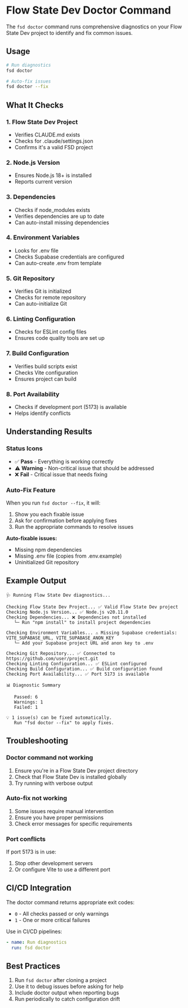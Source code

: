 # Flow State Dev Doctor Command

The `fsd doctor` command runs comprehensive diagnostics on your Flow State Dev project to identify and fix common issues.

## Usage

```bash
# Run diagnostics
fsd doctor

# Auto-fix issues
fsd doctor --fix
```

## What It Checks

### 1. Flow State Dev Project
- Verifies CLAUDE.md exists
- Checks for .claude/settings.json
- Confirms it's a valid FSD project

### 2. Node.js Version
- Ensures Node.js 18+ is installed
- Reports current version

### 3. Dependencies
- Checks if node_modules exists
- Verifies dependencies are up to date
- Can auto-install missing dependencies

### 4. Environment Variables
- Looks for .env file
- Checks Supabase credentials are configured
- Can auto-create .env from template

### 5. Git Repository
- Verifies Git is initialized
- Checks for remote repository
- Can auto-initialize Git

### 6. Linting Configuration
- Checks for ESLint config files
- Ensures code quality tools are set up

### 7. Build Configuration
- Verifies build scripts exist
- Checks Vite configuration
- Ensures project can build

### 8. Port Availability
- Checks if development port (5173) is available
- Helps identify conflicts

## Understanding Results

### Status Icons
- ✅ **Pass** - Everything is working correctly
- ⚠️ **Warning** - Non-critical issue that should be addressed
- ❌ **Fail** - Critical issue that needs fixing

### Auto-Fix Feature

When you run `fsd doctor --fix`, it will:
1. Show you each fixable issue
2. Ask for confirmation before applying fixes
3. Run the appropriate commands to resolve issues

**Auto-fixable issues:**
- Missing npm dependencies
- Missing .env file (copies from .env.example)
- Uninitialized Git repository

## Example Output

```
🩺 Running Flow State Dev diagnostics...

Checking Flow State Dev Project... ✅ Valid Flow State Dev project
Checking Node.js Version... ✅ Node.js v20.11.0
Checking Dependencies... ❌ Dependencies not installed
   └─ Run "npm install" to install project dependencies

Checking Environment Variables... ⚠️ Missing Supabase credentials: VITE_SUPABASE_URL, VITE_SUPABASE_ANON_KEY
   └─ Add your Supabase project URL and anon key to .env

Checking Git Repository... ✅ Connected to https://github.com/user/project.git
Checking Linting Configuration... ✅ ESLint configured
Checking Build Configuration... ✅ Build configuration found
Checking Port Availability... ✅ Port 5173 is available

📊 Diagnostic Summary

   Passed: 6
   Warnings: 1
   Failed: 1

💡 1 issue(s) can be fixed automatically.
   Run "fsd doctor --fix" to apply fixes.
```

## Troubleshooting

### Doctor command not working
1. Ensure you're in a Flow State Dev project directory
2. Check that Flow State Dev is installed globally
3. Try running with verbose output

### Auto-fix not working
1. Some issues require manual intervention
2. Ensure you have proper permissions
3. Check error messages for specific requirements

### Port conflicts
If port 5173 is in use:
1. Stop other development servers
2. Or configure Vite to use a different port

## CI/CD Integration

The doctor command returns appropriate exit codes:
- `0` - All checks passed or only warnings
- `1` - One or more critical failures

Use in CI/CD pipelines:
```yaml
- name: Run diagnostics
  run: fsd doctor
```

## Best Practices

1. Run `fsd doctor` after cloning a project
2. Use it to debug issues before asking for help
3. Include doctor output when reporting bugs
4. Run periodically to catch configuration drift